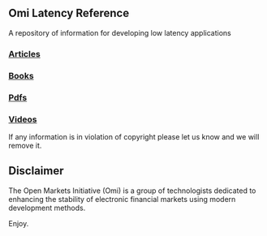 ## Omi Latency Reference

A repository of information for developing low latency applications

### [Articles](https://github.com/Open-Markets-Initiative/latency-reference/tree/master/articles)

### [Books](https://github.com/Open-Markets-Initiative/latency-reference/tree/master/books)

### [Pdfs](https://github.com/Open-Markets-Initiative/latency-reference/tree/master/pdfs)

### [Videos](https://github.com/Open-Markets-Initiative/latency-reference/tree/master/videos)

If any information is in violation of copyright please let us know and we will remove it.

## Disclaimer

The Open Markets Initiative (Omi) is a group of technologists dedicated to 
enhancing the stability of electronic financial markets using modern 
development methods.

Enjoy.